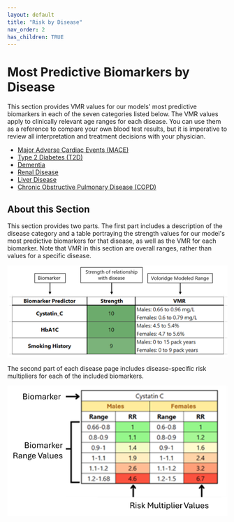 ```yaml
---
layout: default
title: "Risk by Disease"
nav_order: 2
has_children: TRUE
---
```



# Most Predictive Biomarkers by Disease

This section provides VMR values for our models' most predictive biomarkers in each of the seven categories listed below. The VMR values apply to clinically relevant age ranges for each disease. You can use them as a reference to compare your own blood test results, but it is imperative to review all interpretation and treatment decisions with your physician.

- [Major Adverse Cardiac Events (MACE)](/disease//mace/)
- [Type 2 Diabetes (T2D)](/disease/diabetes/)
- [Dementia](/disease/dementia/)
- [Renal Disease](/disease/renal/)
- [Liver Disease](/disease/liver/)
- [Chronic Obstructive Pulmonary Disease (COPD)](/disease/copd/)

## About this Section

This section provides two parts. The first part includes a description of the disease category and a table portraying the strength values for our model's most predictive biomarkers for that disease, as well as the VMR for each biomarker. Note that VMR in this section are overall ranges, rather than values for a specific disease.

![legendvmr](/assets/images/legend_strength_v2.png)

The second part of each disease page includes disease-specific risk multipliers for each of the included biomarkers.

![legendrr](/assets/images/legend_rr_v2.png)
